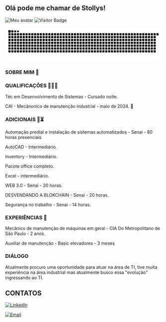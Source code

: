 ## Olá pode me chamar de Stollys!  
<img src="https://github.com/user-attachments/assets/7967f086-4d1d-48b6-ac6b-75abbd5de881" alt="Meu avatar" width="350" height="345">
<img src="https://visitor-badge.laobi.icu/badge?page_id=Jonathan_Lopes_visitor_badge_simple&left_color=royalblue&right_color=black" alt="Visitor Badge" style="width: 100px; height: auto;">

![GitHub Snake](https://raw.githubusercontent.com/OfficialCodeVoyage/OfficialCodeVoyage/58c1bb0b4dd66b4f7678ea697b5d766d5255c840/github-contribution-grid-snake-dark.svg)

### SOBRE MIM 👾

### QUALIFICAÇÕES 👨‍🎓✨ 

Téc em Desenvolvimento de Sistemas - Cursado noite.

CAI - Mecânonico de manutenção industrial - maio de 2024. 🤖



### ADICIONAIS 🧠⏳

Automação predial e instalação de sistemas automatizados - Senai - 80 horas presenciais

AutoCAD - Intermediário.

Inventory - Intermediário.

Pacote office completo.

Excel - intermediário.

WEB 3.0 - Senai - 20 horas.

DESVENDANDO A BLOKCHAIN - Senai - 20 horas.

Segurança no trabalho - Senai - 14 horas.

### EXPERIÊNCIAS 🤖

Mecânico de manutenção de máquinas em geral - CIA Do Metropolitano de São Paulo - 2 anos.

Auxiliar de manutenção - Basic elevadores - 3 meses 

### DIÁLOGO 

Atualmente procuro uma oportunidade para atuar na área de TI, tive muita experiência na área industrial mas atualmente busco essa "evolução" ingressando ao TI.

## CONTATOS 

[![LinkedIn](https://img.shields.io/badge/LinkedIn-000?style=for-the-badge&logo=linkedin&logoColor=0E76A8)](https://www.linkedin.com/in/jonathan-lopes-bb7217292)

[![Email](https://img.shields.io/badge/Email-000?style=for-the-badge&logo=gmail&logoColor=EA4335)](mailto:lopesjonathan113gmail.com)
